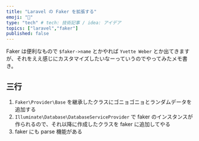 ```yaml
---
title: "Laravel の Faker を拡張する"
emoji: "📑"
type: "tech" # tech: 技術記事 / idea: アイデア
topics: ["laravel","faker"]
published: false
---
```


Faker は便利なもので `$faker->name` とかやれば `Yvette Weber` とか出てきますが、それをええ感じにカスタマイズしたいなーっていうのでやってみたメモ書き。

## 三行

1. `Faker\Provider\Base` を継承したクラスにゴニョゴニョとランダムデータを追加する
2. `Illuminate\Database\DatabaseServiceProvider` で faker のインスタンスが作られるので、それ以降に作成したクラスを faker に追加してやる
3. faker にも parse 機能がある

